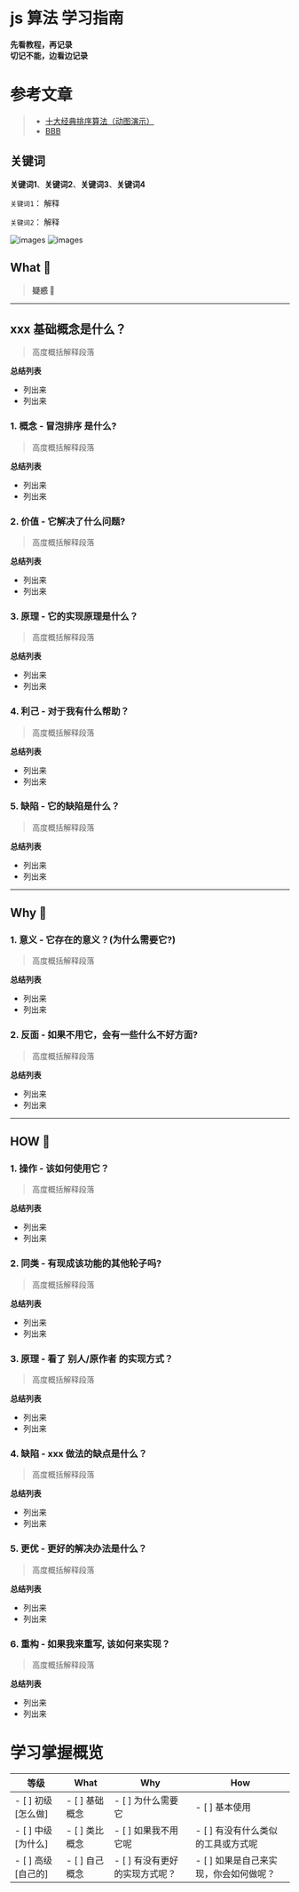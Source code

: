 # js 算法 学习指南
**先看教程，再记录  
切记不能，边看边记录**

# 参考文章
> * [十大经典排序算法（动图演示）](https://www.cnblogs.com/onepixel/p/7674659.html)
> * [BBB](www)

## 关键词
**关键词1**、**关键词2**、**关键词3**、**关键词4**

`关键词1`： 解释  

`关键词2`： 解释  


![images](../../images/算法1.png)
![images](../../images/算法2.png)



## What 🐎

> **疑惑 🤔**

---
## xxx 基础概念是什么？
> 高度概括解释段落

**总结列表**
* 列出来
* 列出来

### 1. 概念 - 冒泡排序 是什么?
> 高度概括解释段落

**总结列表**
* 列出来
* 列出来

### 2. 价值 - 它解决了什么问题?
> 高度概括解释段落

**总结列表**
* 列出来
* 列出来

### 3. 原理 - 它的实现原理是什么？
> 高度概括解释段落

**总结列表**
* 列出来
* 列出来

### 4. 利己 - 对于我有什么帮助？
> 高度概括解释段落

**总结列表**
* 列出来
* 列出来

### 5. 缺陷 - 它的缺陷是什么？
> 高度概括解释段落

**总结列表**
* 列出来
* 列出来




---

## Why 🤔

### 1. 意义 - 它存在的意义？(为什么需要它?)
> 高度概括解释段落

**总结列表**
* 列出来
* 列出来

### 2. 反面 - 如果不用它，会有一些什么不好方面?
> 高度概括解释段落

**总结列表**
* 列出来
* 列出来




---

## HOW  🔨

### 1. 操作 - 该如何使用它？
> 高度概括解释段落

**总结列表**
* 列出来
* 列出来

### 2. 同类 - 有现成该功能的其他轮子吗?
> 高度概括解释段落

**总结列表**
* 列出来
* 列出来

### 3. 原理 - 看了 别人/原作者 的实现方式？
> 高度概括解释段落

**总结列表**
* 列出来
* 列出来

### 4. 缺陷 - xxx 做法的缺点是什么？
> 高度概括解释段落

**总结列表**
* 列出来
* 列出来

### 5. 更优 - 更好的解决办法是什么？
> 高度概括解释段落

**总结列表**
* 列出来
* 列出来

### 6. 重构 - 如果我来重写, 该如何来实现？
> 高度概括解释段落

**总结列表**
* 列出来
* 列出来







# 学习掌握概览

等级 | What        | Why                   | How
---|---     | ---                   | ---
- [ ] 初级 [怎么做] | - [ ] 基础概念 | - [ ] 为什么需要它             | - [ ] 基本使用
- [ ] 中级 [为什么] | - [ ] 类比概念 | - [ ] 如果我不用它呢           | - [ ] 有没有什么类似的工具或方式呢
- [ ] 高级 [自己的] | - [ ] 自己概念 | - [ ] 有没有更好的实现方式呢？ | - [ ] 如果是自己来实现，你会如何做呢？


